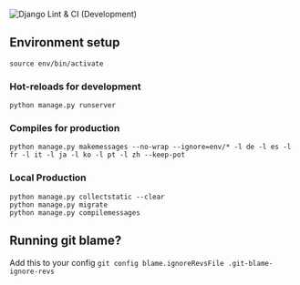 ![Django Lint & CI (Development)](https://github.com/TrainerDex/backend/workflows/Django%20Lint%20&%20CI%20(Development)/badge.svg?branch=develop)

## Environment setup
```
source env/bin/activate
```

### Hot-reloads for development
```
python manage.py runserver
```

### Compiles for production
```
python manage.py makemessages --no-wrap --ignore=env/* -l de -l es -l fr -l it -l ja -l ko -l pt -l zh --keep-pot
```

### Local Production
```
python manage.py collectstatic --clear
python manage.py migrate
python manage.py compilemessages
```

## Running git blame?
Add this to your config `git config blame.ignoreRevsFile .git-blame-ignore-revs`
